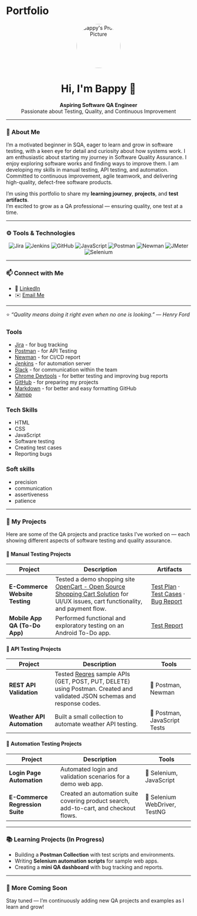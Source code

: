 # Portfolio

<!-- Profile Section -->
<p align="center">
  <img src="https://avatars.githubusercontent.com/u/00000000?v=4" width="120" style="border-radius:50%" alt="Bappy's Profile Picture"/>
</p>

<h1 align="center">Hi, I'm Bappy 👋</h1>

<p align="center">
  <b>Aspiring Software QA Engineer</b><br/>
  Passionate about Testing, Quality, and Continuous Improvement
</p>

---

### 🌱 About Me  

I’m a motivated beginner in SQA, eager to learn and grow in software testing, with a keen eye for detail and curiosity about how systems work. I am enthusiastic about starting my journey in Software Quality Assurance. I enjoy exploring software works and finding ways to improve them. I am developing my skills in manual testing, API testing, and automation. Committed to continuous improvement, agile teamwork, and delivering high-quality, defect-free software products.

I’m using this portfolio to share my **learning journey**, **projects**, and **test artifacts**.  
I’m excited to grow as a QA professional — ensuring quality, one test at a time.  

---

### ⚙️ Tools & Technologies
<p align="center">
  <img src="https://img.shields.io/badge/Jira-0052CC?logo=jira&logoColor=white" alt="Jira"/>
  <img src="https://img.shields.io/badge/Jenkins-D24939?logo=jenkins&logoColor=white" alt="Jenkins"/>
  <img src="https://img.shields.io/badge/GitHub-181717?logo=github&logoColor=white" alt="GitHub"/>
  <img src="https://img.shields.io/badge/JavaScript-F7DF1E?logo=javascript&logoColor=black" alt="JavaScript"/>
  <img src="https://img.shields.io/badge/Postman-FF6C37?logo=postman&logoColor=white" alt="Postman"/>
  <img src="https://img.shields.io/badge/Newman-FF6C37?logo=postman&logoColor=white" alt="Newman"/>
  <img src="https://img.shields.io/badge/Apache%20JMeter-D22128?logo=apachejmeter&logoColor=white" alt="JMeter"/>
  <img src="https://img.shields.io/badge/Selenium-43B02A?logo=selenium&logoColor=white" alt="Selenium"/>
</p>

---

### 📫 Connect with Me  
- 💼 [LinkedIn](https://www.linkedin.com/in/mdsohelalmasud/) 
- ✉️ [Email Me](mailto:you@example.com)  

---

⭐ *“Quality means doing it right even when no one is looking.” — Henry Ford*

### Tools
* [Jira](https://www.atlassian.com/pl/software/jira) - for bug tracking
* [Postman](https://www.postman.com) - for API Testing
* [Newman](https://www.npmjs.com/package/newman) - for CI/CD report
* [Jenkins](https://www.jenkins.io) - for automation server
* [Slack](https://slack.com/) - for communication within the team
* [Chrome Devtools](https://developer.chrome.com/docs/devtools/) - for better testing and improving bug reports
* [GitHub](https://github.com/) - for preparing my projects
* [Markdown](https://docs.github.com/en/get-started/writing-on-github/getting-started-with-writing-and-formatting-on-github/basic-writing-and-formatting-syntax) - for better and easy formatting GitHub
* [Xampp](https://www.apachefriends.org/pl/index.html)

### Tech Skills
* HTML
* CSS
* JavaScript
* Software testing
* Creating test cases
* Reporting bugs

### Soft skills
* precision
* communication
* assertiveness
* patience

---

### 🧩 My Projects

Here are some of the QA projects and practice tasks I’ve worked on — each showing different aspects of software testing and quality assurance.

#### 🧪 Manual Testing Projects
| Project | Description | Artifacts |
|----------|--------------|------------|
| **E-Commerce Website Testing** | Tested a demo shopping site [OpenCart - Open Source Shopping Cart Solution](https://demo.opencart.com/) for UI/UX issues, cart functionality, and payment flow. | [Test Plan](https://docs.google.com/document/d/10AQsB_a7Z-upP-sUPWrr8DzGjaKamsOY5YX4O4iVmwg/edit?usp=sharing) · [Test Cases](https://docs.google.com/spreadsheets/d/1MnUg_F53TekSnwKPE7IALOe7rErfkuYY4_j1qJL2VhE/edit?usp=sharing) · [Bug Report]() |
| **Mobile App QA (To-Do App)** | Performed functional and exploratory testing on an Android To-Do app. | [Test Report](your-link-to-testreport) |

#### 🔗 API Testing Projects
| Project | Description | Tools |
|----------|--------------|-------|
| **REST API Validation** | Tested [Reqres](https://reqres.in) sample APIs (GET, POST, PUT, DELETE) using Postman. Created and validated JSON schemas and response codes. | 🧰 Postman, Newman |
| **Weather API Automation** | Built a small collection to automate weather API testing. | 🧰 Postman, JavaScript Tests |

#### 🤖 Automation Testing Projects
| Project | Description | Tools |
|----------|--------------|-------|
| **Login Page Automation** | Automated login and validation scenarios for a demo web app. | 🧰 Selenium, JavaScript |
| **E-Commerce Regression Suite** | Created an automation suite covering product search, add-to-cart, and checkout flows. | 🧰 Selenium WebDriver, TestNG |

---

### 📚 Learning Projects (In Progress)
- Building a **Postman Collection** with test scripts and environments.  
- Writing **Selenium automation scripts** for sample web apps.  
- Creating a **mini QA dashboard** with bug tracking and reports.  

---

### 📂 More Coming Soon
Stay tuned — I’m continuously adding new QA projects and examples as I learn and grow!
